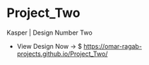 # Project_Two
Kasper | Design Number Two

* View Design Now ->
  $ https://omar-ragab-projects.github.io/Project_Two/
